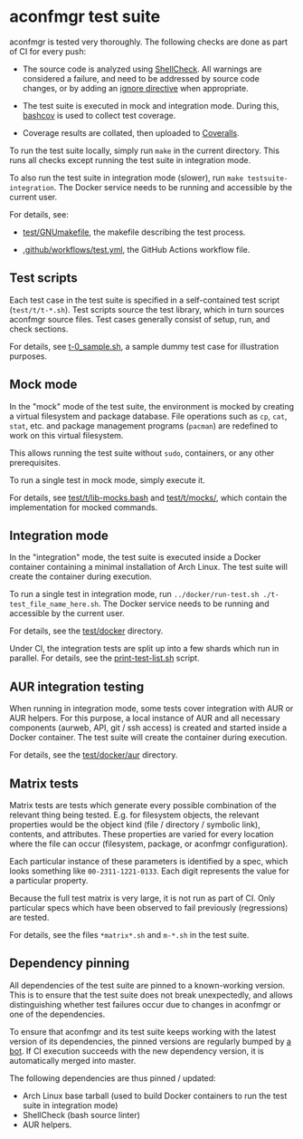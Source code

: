 aconfmgr test suite
===================

aconfmgr is tested very thoroughly. The following checks are done as part of CI for every push:

- The source code is analyzed using [ShellCheck](https://www.shellcheck.net/).
  All warnings are considered a failure, and need to be addressed by source code changes,
  or by adding an [ignore directive](https://github.com/koalaman/shellcheck/wiki/Ignore) when appropriate.

- The test suite is executed in mock and integration mode.
  During this, [bashcov](https://github.com/infertux/bashcov) is used to collect test coverage.

- Coverage results are collated, then uploaded to [Coveralls](https://coveralls.io/github/CyberShadow/aconfmgr).

To run the test suite locally, simply run `make` in the current directory.
This runs all checks except running the test suite in integration mode.

To also run the test suite in integration mode (slower), run `make testsuite-integration`.
The Docker service needs to be running and accessible by the current user.

For details, see:

- [test/GNUmakefile](https://github.com/CyberShadow/aconfmgr/blob/master/test/GNUmakefile),
  the makefile describing the test process.

- [.github/workflows/test.yml](https://github.com/CyberShadow/aconfmgr/blob/master/.github/workflows/test.yml),
  the GitHub Actions workflow file.


Test scripts
------------

Each test case in the test suite is specified in a self-contained test script (`test/t/t-*.sh`).
Test scripts source the test library, which in turn sources aconfmgr source files.
Test cases generally consist of setup, run, and check sections.

For details, see
[t-0_sample.sh](https://github.com/CyberShadow/aconfmgr/blob/master/test/t/t-0_sample.sh),
a sample dummy test case for illustration purposes.


Mock mode
---------

In the "mock" mode of the test suite, the environment is mocked by creating a virtual filesystem and package database.
File operations such as `cp`, `cat`, `stat`, etc. and package management programs (`pacman`) are redefined to work on this virtual filesystem.

This allows running the test suite without `sudo`, containers, or any other prerequisites.

To run a single test in mock mode, simply execute it.

For details, see
[test/t/lib-mocks.bash](https://github.com/CyberShadow/aconfmgr/blob/master/test/t/lib-mocks.bash) and
[test/t/mocks/](https://github.com/CyberShadow/aconfmgr/tree/master/test/t/mocks),
which contain the implementation for mocked commands.

Integration mode
----------------

In the "integration" mode, the test suite is executed inside a Docker container containing a minimal installation of Arch Linux.
The test suite will create the container during execution.

To run a single test in integration mode, run `../docker/run-test.sh ./t-test_file_name_here.sh`.
The Docker service needs to be running and accessible by the current user.

For details, see the [test/docker](https://github.com/CyberShadow/aconfmgr/tree/master/test/docker) directory.

Under CI, the integration tests are split up into a few shards which run in parallel.
For details, see the [print-test-list.sh](https://github.com/CyberShadow/aconfmgr/blob/master/test/print-test-list.sh) script.


AUR integration testing
-----------------------

When running in integration mode, some tests cover integration with AUR or AUR helpers.
For this purpose, a local instance of AUR and all necessary components (aurweb, API, git / ssh access) is created and started inside a Docker container.
The test suite will create the container during execution.

For details, see the [test/docker/aur](https://github.com/CyberShadow/aconfmgr/tree/master/test/docker/aur) directory.


Matrix tests
------------

Matrix tests are tests which generate every possible combination of the relevant thing being tested.
E.g. for filesystem objects, the relevant properties would be the object kind (file / directory / symbolic link), contents, and attributes.
These properties are varied for every location where the file can occur (filesystem, package, or aconfmgr configuration).

Each particular instance of these parameters is identified by a spec, which looks something like `00-2311-1221-0133`.
Each digit represents the value for a particular property.

Because the full test matrix is very large, it is not run as part of CI.
Only particular specs which have been observed to fail previously (regressions) are tested.

For details, see the files `*matrix*.sh` and `m-*.sh` in the test suite.


Dependency pinning
------------------

All dependencies of the test suite are pinned to a known-working version.
This is to ensure that the test suite does not break unexpectedly,
and allows distinguishing whether test failures occur due to changes in aconfmgr or one of the dependencies.

To ensure that aconfmgr and its test suite keeps working with the latest version of its dependencies,
the pinned versions are regularly bumped by [a bot](https://github.com/CyberShadow-Renovate).
If CI execution succeeds with the new dependency version, it is automatically merged into master.

The following dependencies are thus pinned / updated:

- Arch Linux base tarball (used to build Docker containers to run the test suite in integration mode)
- ShellCheck (bash source linter)
- AUR helpers.
